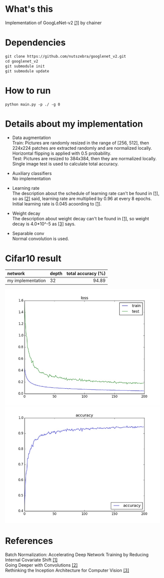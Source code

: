 # What's this
Implementation of GoogLeNet-v2 [[1]][Paper] by chainer


# Dependencies

    git clone https://github.com/nutszebra/googlenet_v2.git
    cd googlenet_v2
    git submodule init
    git submodule update

# How to run
    python main.py -p ./ -g 0 


# Details about my implementation

* Data augmentation  
Train: Pictures are randomly resized in the range of [256, 512], then 224x224 patches are extracted randomly and are normalized locally. Horizontal flipping is applied with 0.5 probability.  
Test: Pictures are resized to 384x384, then they are normalized locally. Single image test is used to calculate total accuracy. 

* Auxiliary classifiers  
No implementation

* Learning rate  
The description about the schedule of learning rate can't be found in [[1]][Paper], so  as [[2]][Paper] said, learning rate are multiplied by 0.96 at every 8 epochs. Initial learning rate is 0.045 acoording to [[1]][Paper].

* Weight decay  
The description about weight decay can't be found in [[1]][Paper], so weight decay is 4.0*10^-5 as [[3]][Paper3] says.

* Separable conv  
Normal convolution is used.


# Cifar10 result

| network              | depth  | total accuracy (%) |
|:---------------------|--------|-------------------:|
| my implementation    | 32     | 94.89              |

<img src="https://github.com/nutszebra/googlenet_v2/blob/master/loss.jpg" alt="loss" title="loss">
<img src="https://github.com/nutszebra/googlenet_v2/blob/master/accuracy.jpg" alt="total accuracy" title="total accuracy">

# References  
Batch Normalization: Accelerating Deep Network Training by Reducing Internal Covariate Shift [[1]][Paper]  
Going Deeper with Convolutions [[2]][Paper2]  
Rethinking the Inception Architecture for Computer Vision [[3]][Paper3]  

[paper]: https://arxiv.org/abs/1502.03167 "Paper"  
[paper2]: https://arxiv.org/abs/1409.4842 "Paper2"  
[paper3]: https://arxiv.org/abs/1512.00567 "Paper3"  
